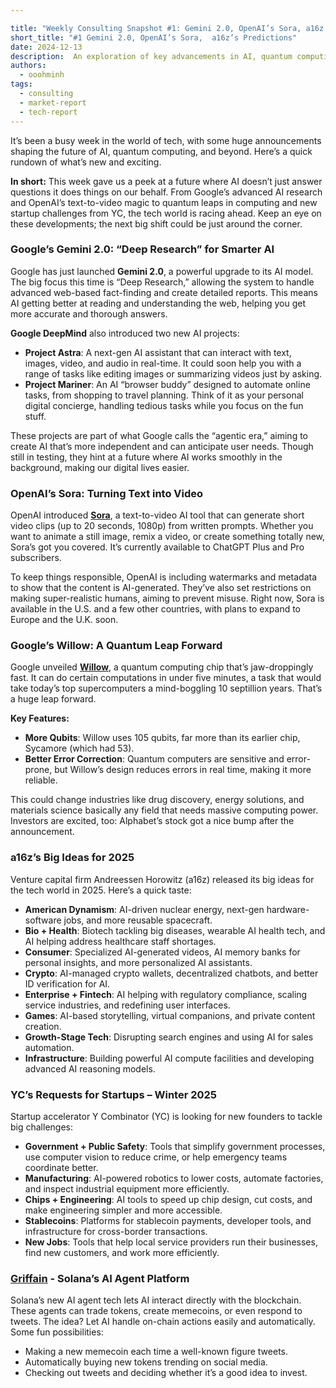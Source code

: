 ```yaml
---

title: "Weekly Consulting Snapshot #1: Gemini 2.0, OpenAI’s Sora, a16z’s Predictions"
short_title: "#1 Gemini 2.0, OpenAI’s Sora,  a16z’s Predictions"
date: 2024-12-13
description:  An exploration of key advancements in AI, quantum computing, and emerging technologies reshaping consulting opportunities.  
authors:
  - ooohminh
tags:
  - consulting
  - market-report
  - tech-report
---
```


It’s been a busy week in the world of tech, with some huge announcements shaping the future of AI, quantum computing, and beyond. Here’s a quick rundown of what’s new and exciting.

**In short:** This week gave us a peek at a future where AI doesn’t just answer questions it does things on our behalf. From Google’s advanced AI research and OpenAI’s text-to-video magic to quantum leaps in computing and new startup challenges from YC, the tech world is racing ahead. Keep an eye on these developments; the next big shift could be just around the corner.

### Google’s Gemini 2.0: “Deep Research” for Smarter AI
Google has just launched **Gemini 2.0**, a powerful upgrade to its AI model. The big focus this time is “Deep Research,” allowing the system to handle advanced web-based fact-finding and create detailed reports. This means AI getting better at reading and understanding the web, helping you get more accurate and thorough answers.

**Google DeepMind** also introduced two new AI projects:

- **Project Astra**: A next-gen AI assistant that can interact with text, images, video, and audio in real-time. It could soon help you with a range of tasks like editing images or summarizing videos just by asking.
- **Project Mariner**: An AI “browser buddy” designed to automate online tasks, from shopping to travel planning. Think of it as your personal digital concierge, handling tedious tasks while you focus on the fun stuff.

These projects are part of what Google calls the “agentic era,” aiming to create AI that’s more independent and can anticipate user needs. Though still in testing, they hint at a future where AI works smoothly in the background, making our digital lives easier.

### OpenAI’s Sora: Turning Text into Video
OpenAI introduced [**Sora**](https://www.theverge.com/2024/12/9/24317092/openai-sora-text-to-video-ai-launch), a text-to-video AI tool that can generate short video clips (up to 20 seconds, 1080p) from written prompts. Whether you want to animate a still image, remix a video, or create something totally new, Sora’s got you covered. It’s currently available to ChatGPT Plus and Pro subscribers.

To keep things responsible, OpenAI is including watermarks and metadata to show that the content is AI-generated. They’ve also set restrictions on making super-realistic humans, aiming to prevent misuse. Right now, Sora is available in the U.S. and a few other countries, with plans to expand to Europe and the U.K. soon.

### Google’s Willow: A Quantum Leap Forward
Google unveiled [**Willow**](https://www.theverge.com/2024/12/9/24317382/google-willow-quantum-computing-chip-breakthrough), a quantum computing chip that’s jaw-droppingly fast. It can do certain computations in under five minutes, a task that would take today’s top supercomputers a mind-boggling 10 septillion years. That’s a huge leap forward.

**Key Features:**

- **More Qubits**: Willow uses 105 qubits, far more than its earlier chip, Sycamore (which had 53).
- **Better Error Correction**: Quantum computers are sensitive and error-prone, but Willow’s design reduces errors in real time, making it more reliable.

This could change industries like drug discovery, energy solutions, and materials science basically any field that needs massive computing power. Investors are excited, too: Alphabet’s stock got a nice bump after the announcement.

### a16z’s Big Ideas for 2025
Venture capital firm Andreessen Horowitz (a16z) released its big ideas for the tech world in 2025. Here’s a quick taste:

- **American Dynamism**: AI-driven nuclear energy, next-gen hardware-software jobs, and more reusable spacecraft.
- **Bio + Health**: Biotech tackling big diseases, wearable AI health tech, and AI helping address healthcare staff shortages.
- **Consumer**: Specialized AI-generated videos, AI memory banks for personal insights, and more personalized AI assistants.
- **Crypto**: AI-managed crypto wallets, decentralized chatbots, and better ID verification for AI.
- **Enterprise + Fintech**: AI helping with regulatory compliance, scaling service industries, and redefining user interfaces.
- **Games**: AI-based storytelling, virtual companions, and private content creation.
- **Growth-Stage Tech**: Disrupting search engines and using AI for sales automation.
- **Infrastructure**: Building powerful AI compute facilities and developing advanced AI reasoning models.

### YC’s Requests for Startups – Winter 2025
Startup accelerator Y Combinator (YC) is looking for new founders to tackle big challenges:

- **Government + Public Safety**: Tools that simplify government processes, use computer vision to reduce crime, or help emergency teams coordinate better.
- **Manufacturing**: AI-powered robotics to lower costs, automate factories, and inspect industrial equipment more efficiently.
- **Chips + Engineering**: AI tools to speed up chip design, cut costs, and make engineering simpler and more accessible.
- **Stablecoins**: Platforms for stablecoin payments, developer tools, and infrastructure for cross-border transactions.
- **New Jobs**: Tools that help local service providers run their businesses, find new customers, and work more efficiently.

### [Griffain](https://griffain.com/home) - Solana’s AI Agent Platform

Solana’s new AI agent tech lets AI interact directly with the blockchain. These agents can trade tokens, create memecoins, or even respond to tweets. The idea? Let AI handle on-chain actions easily and automatically. Some fun possibilities:

- Making a new memecoin each time a well-known figure tweets.
- Automatically buying new tokens trending on social media.
- Checking out tweets and deciding whether it’s a good idea to invest.

